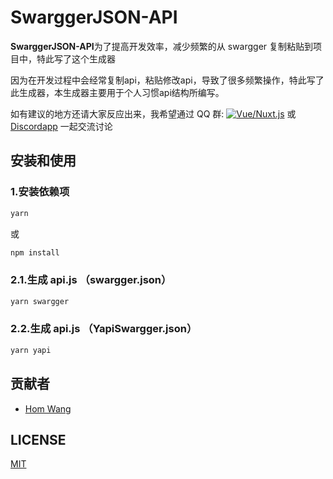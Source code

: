 # SwarggerJSON-API

**SwarggerJSON-API**为了提高开发效率，减少频繁的从 swargger 复制粘贴到项目中，特此写了这个生成器

因为在开发过程中会经常复制api，粘贴修改api，导致了很多频繁操作，特此写了此生成器，本生成器主要用于个人习惯api结构所编写。

如有建议的地方还请大家反应出来，我希望通过 QQ 群: <a target="_blank" href="//shang.qq.com/wpa/qunwpaidkey=29f4417f6627cb73eb304b3833698cfe28ea196858df935010a186ba84db2288"><img border="0" src="//pub.idqqimg.com/wpa/images/group.png" alt="Vue/Nuxt.js" title="Vue/Nuxt.js"></a> 或 [Discordapp](https://discordapp.com/channels/473401852243869706/473511822893383691) 一起交流讨论

## 安装和使用

### 1.安装依赖项

```js
yarn
```

或

```js
npm install
```

### 2.1.生成 api.js （swargger.json）

```js
yarn swargger
```

### 2.2.生成 api.js （YapiSwargger.json）

```js
yarn yapi
```

## 贡献者

- [Hom Wang](https://github.com/516310460)

## LICENSE

[MIT](LICENSE)
